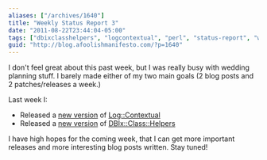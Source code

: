 ```yaml
---
aliases: ["/archives/1640"]
title: "Weekly Status Report 3"
date: "2011-08-22T23:44:04-05:00"
tags: ["dbixclasshelpers", "logcontextual", "perl", "status-report", "weekly"]
guid: "http://blog.afoolishmanifesto.com/?p=1640"
---
```

I don't feel great about this past week, but I was really busy with wedding
planning stuff. I barely made either of my two main goals (2 blog posts and 2
patches/releases a week.)

Last week I:

- Released a [new version](https://metacpan.org/module/FREW/Log-Contextual-0.004001/lib/Log/Contextual.pm) of [Log::Contextual](https://metacpan.org/module/Log::Contextual)
- Released a [new version](https://metacpan.org/release/FREW/DBIx-Class-Helpers-2.007001) of [DBIx::Class::Helpers](https://metacpan.org/module/DBIx::Class::Helpers)

I have high hopes for the coming week, that I can get more important releases
and more interesting blog posts written. Stay tuned!
